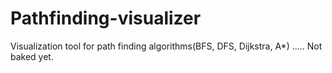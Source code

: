 # Pathfinding-visualizer
Visualization tool for path finding algorithms(BFS, DFS, Dijkstra, A*)
..... Not baked yet.
